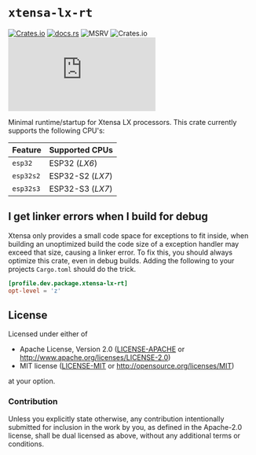# `xtensa-lx-rt`

[![Crates.io](https://img.shields.io/crates/v/xtensa-lx-rt?labelColor=1C2C2E&color=C96329&logo=Rust&style=flat-square)](https://crates.io/crates/xtensa-lx-rt)
[![docs.rs](https://img.shields.io/docsrs/xtensa-lx-rt?labelColor=1C2C2E&color=C96329&logo=rust&style=flat-square)](https://docs.rs/xtensa-lx-rt)
![MSRV](https://img.shields.io/badge/MSRV-1.84-blue?labelColor=1C2C2E&style=flat-square)
![Crates.io](https://img.shields.io/crates/l/xtensa-lx-rt?labelColor=1C2C2E&style=flat-square)
[![Matrix](https://img.shields.io/matrix/esp-rs:matrix.org?label=join%20matrix&labelColor=1C2C2E&color=BEC5C9&logo=matrix&style=flat-square)](https://matrix.to/#/#esp-rs:matrix.org)

Minimal runtime/startup for Xtensa LX processors. This crate currently supports the following CPU's:

| Feature   | Supported CPUs   |
| --------- | ---------------- |
| `esp32`   | ESP32 (_LX6_)    |
| `esp32s2` | ESP32-S2 (_LX7_) |
| `esp32s3` | ESP32-S3 (_LX7_) |

## I get linker errors when I build for debug

Xtensa only provides a small code space for exceptions to fit inside, when building an unoptimized build the code size of a exception handler may exceed that size, causing a linker error. To fix this, you should always optimize this crate, even in debug builds. Adding the following to your projects `Cargo.toml` should do the trick.

```toml
[profile.dev.package.xtensa-lx-rt]
opt-level = 'z'
```

## License

Licensed under either of

- Apache License, Version 2.0 ([LICENSE-APACHE](../LICENSE-APACHE) or
  http://www.apache.org/licenses/LICENSE-2.0)
- MIT license ([LICENSE-MIT](../LICENSE-MIT) or http://opensource.org/licenses/MIT)

at your option.

### Contribution

Unless you explicitly state otherwise, any contribution intentionally submitted for inclusion in the
work by you, as defined in the Apache-2.0 license, shall be dual licensed as above, without any
additional terms or conditions.
